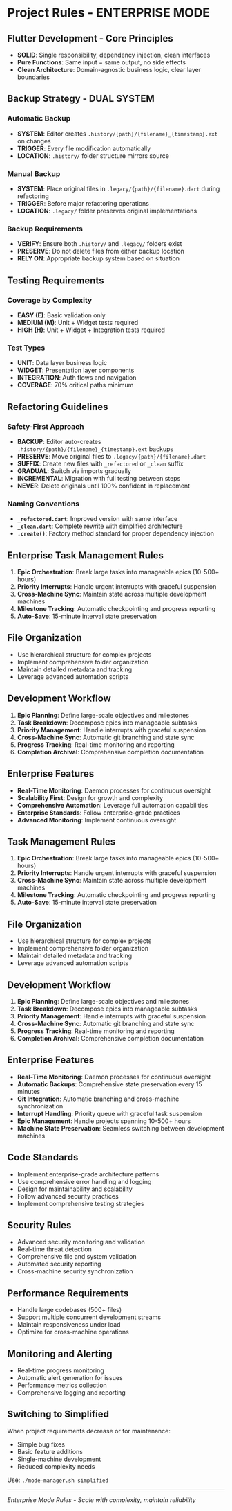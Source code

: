 # Project Rules - ENTERPRISE MODE

## Flutter Development - Core Principles
- **SOLID**: Single responsibility, dependency injection, clean interfaces
- **Pure Functions**: Same input = same output, no side effects
- **Clean Architecture**: Domain-agnostic business logic, clear layer boundaries

## Backup Strategy - DUAL SYSTEM
### Automatic Backup
- **SYSTEM**: Editor creates `.history/{path}/{filename}_{timestamp}.ext` on changes
- **TRIGGER**: Every file modification automatically
- **LOCATION**: `.history/` folder structure mirrors source

### Manual Backup
- **SYSTEM**: Place original files in `.legacy/{path}/{filename}.dart` during refactoring
- **TRIGGER**: Before major refactoring operations
- **LOCATION**: `.legacy/` folder preserves original implementations

### Backup Requirements
- **VERIFY**: Ensure both `.history/` and `.legacy/` folders exist
- **PRESERVE**: Do not delete files from either backup location
- **RELY ON**: Appropriate backup system based on situation

## Testing Requirements
### Coverage by Complexity
- **EASY (E)**: Basic validation only
- **MEDIUM (M)**: Unit + Widget tests required
- **HIGH (H)**: Unit + Widget + Integration tests required

### Test Types
- **UNIT**: Data layer business logic
- **WIDGET**: Presentation layer components  
- **INTEGRATION**: Auth flows and navigation
- **COVERAGE**: 70% critical paths minimum

## Refactoring Guidelines
### Safety-First Approach
- **BACKUP**: Editor auto-creates `.history/{path}/{filename}_{timestamp}.ext` backups
- **PRESERVE**: Move original files to `.legacy/{path}/{filename}.dart`
- **SUFFIX**: Create new files with `_refactored` or `_clean` suffix
- **GRADUAL**: Switch via imports gradually
- **INCREMENTAL**: Migration with full testing between steps
- **NEVER**: Delete originals until 100% confident in replacement

### Naming Conventions
- **`_refactored.dart`**: Improved version with same interface
- **`_clean.dart`**: Complete rewrite with simplified architecture
- **`.create()`**: Factory method standard for proper dependency injection

## Enterprise Task Management Rules
1. **Epic Orchestration**: Break large tasks into manageable epics (10-500+ hours)
2. **Priority Interrupts**: Handle urgent interrupts with graceful suspension
3. **Cross-Machine Sync**: Maintain state across multiple development machines
4. **Milestone Tracking**: Automatic checkpointing and progress reporting
5. **Auto-Save**: 15-minute interval state preservation

## File Organization
- Use hierarchical structure for complex projects
- Implement comprehensive folder organization
- Maintain detailed metadata and tracking
- Leverage advanced automation scripts

## Development Workflow
1. **Epic Planning**: Define large-scale objectives and milestones
2. **Task Breakdown**: Decompose epics into manageable subtasks
3. **Priority Management**: Handle interrupts with graceful suspension
4. **Cross-Machine Sync**: Automatic git branching and state sync
5. **Progress Tracking**: Real-time monitoring and reporting
6. **Completion Archival**: Comprehensive completion documentation

## Enterprise Features
- **Real-Time Monitoring**: Daemon processes for continuous oversight
- **Scalability First**: Design for growth and complexity
- **Comprehensive Automation**: Leverage full automation capabilities
- **Enterprise Standards**: Follow enterprise-grade practices
- **Advanced Monitoring**: Implement continuous oversight

## Task Management Rules
1. **Epic Orchestration**: Break large tasks into manageable epics (10-500+ hours)
2. **Priority Interrupts**: Handle urgent interrupts with graceful suspension
3. **Cross-Machine Sync**: Maintain state across multiple development machines
4. **Milestone Tracking**: Automatic checkpointing and progress reporting
5. **Auto-Save**: 15-minute interval state preservation

## File Organization
- Use hierarchical structure for complex projects
- Implement comprehensive folder organization
- Maintain detailed metadata and tracking
- Leverage advanced automation scripts

## Development Workflow
1. **Epic Planning**: Define large-scale objectives and milestones
2. **Task Breakdown**: Decompose epics into manageable subtasks
3. **Priority Management**: Handle interrupts with graceful suspension
4. **Cross-Machine Sync**: Automatic git branching and state sync
5. **Progress Tracking**: Real-time monitoring and reporting
6. **Completion Archival**: Comprehensive completion documentation

## Enterprise Features
- **Real-Time Monitoring**: Daemon processes for continuous oversight
- **Automatic Backups**: Comprehensive state preservation every 15 minutes
- **Git Integration**: Automatic branching and cross-machine synchronization
- **Interrupt Handling**: Priority queue with graceful task suspension
- **Epic Management**: Handle projects spanning 10-500+ hours
- **Machine State Preservation**: Seamless switching between development machines

## Code Standards
- Implement enterprise-grade architecture patterns
- Use comprehensive error handling and logging
- Design for maintainability and scalability
- Follow advanced security practices
- Implement comprehensive testing strategies

## Security Rules
- Advanced security monitoring and validation
- Real-time threat detection
- Comprehensive file and system validation
- Automated security reporting
- Cross-machine security synchronization

## Performance Requirements
- Handle large codebases (500+ files)
- Support multiple concurrent development streams
- Maintain responsiveness under load
- Optimize for cross-machine operations

## Monitoring and Alerting
- Real-time progress monitoring
- Automatic alert generation for issues
- Performance metrics collection
- Comprehensive logging and reporting

## Switching to Simplified
When project requirements decrease or for maintenance:
- Simple bug fixes
- Basic feature additions
- Single-machine development
- Reduced complexity needs

Use: `./mode-manager.sh simplified`

---
*Enterprise Mode Rules - Scale with complexity, maintain reliability*
